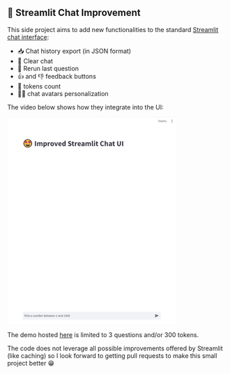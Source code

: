 
## 🤩 Streamlit Chat Improvement

This side project aims to add new functionalities to the standard [Streamlit chat interface](https://docs.streamlit.io/develop/api-reference/chat):

-   📥 Chat history export (in JSON format)
-   🧹 Clear chat
-   🔁 Rerun last question
-   👍 and 👎 feedback buttons
-   💬 tokens count
-   👩‍💻 chat avatars personalization

The video below shows how they integrate into the UI:

![Streamlit Chat Improved UI](./images/streamlit-chat-improvement-30.gif)

The demo hosted [here](https://chat-ui-improvement.streamlit.app/) is limited to 3 questions and/or 300 tokens.

The code does not leverage all possible improvements offered by Streamlit (like caching) so I look forward to getting pull requests to make this small project better 😁